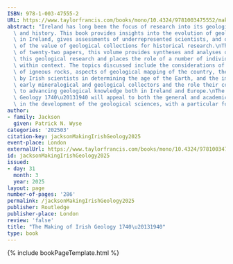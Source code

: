 ```yaml
---
ISBN: 978-1-003-47555-2
URL: https://www.taylorfrancis.com/books/mono/10.4324/9781003475552/making-irish-geology-1740%E2%80%931940-patrick-wyse-jackson
abstract: "Ireland has long been the focus of research into its geological foundations\
  \ and history. This book provides insights into the evolution of geological ideas\
  \ in Ireland, gives assessments of underrepresented scientists, and offers an appreciation\
  \ of the value of geological collections for historical research.\nThrough a series\
  \ of twenty-two papers, this volume provides syntheses and analyses of aspects of\
  \ this geological research and places the role of a number of individuals firmly\
  \ within context. The topics discussed include the considerations of the nature\
  \ of igneous rocks, aspects of geological mapping of the country, the role played\
  \ by Irish scientists in determining the age of the Earth, and the importance of\
  \ early mineralogical and geological collectors and the role their collections made\
  \ to advancing geological knowledge both in Ireland and Europe.\nThe Making of Irish\
  \ Geology 1740\u20131940 will appeal to both the general and academic reader interested\
  \ in the development of the geological sciences, with a particular focus on Ireland."
author:
- family: Jackson
  given: Patrick N. Wyse
categories: '202503'
citation-key: jacksonMakingIrishGeology2025
event-place: London
externalUrl: https://www.taylorfrancis.com/books/mono/10.4324/9781003475552/making-irish-geology-1740%E2%80%931940-patrick-wyse-jackson
id: jacksonMakingIrishGeology2025
issued:
- day: 31
  month: 3
  year: 2025
layout: page
number-of-pages: '286'
permalink: /jacksonMakingIrishGeology2025
publisher: Routledge
publisher-place: London
review: 'false'
title: "The Making of Irish Geology 1740\u20131940"
type: book
---
```

{% include bookPageTemplate.html %}